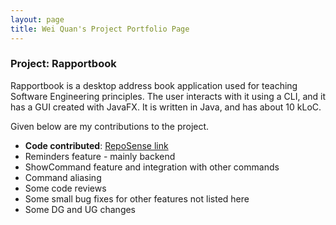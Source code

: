 ```yaml
---
layout: page
title: Wei Quan's Project Portfolio Page
---
```


### Project: Rapportbook

Rapportbook is a desktop address book application used for teaching Software Engineering principles. The user interacts with it using a CLI, and it has a GUI created with JavaFX. It is written in Java, and has about 10 kLoC.

Given below are my contributions to the project.

- **Code contributed**: [RepoSense link](https://nus-cs2103-ay2223s1.github.io/tp-dashboard/?search=weiquany&breakdown=true&sort=groupTitle&sortWithin=title&since=2022-09-16&timeframe=commit&mergegroup=&groupSelect=groupByRepos&checkedFileTypes=docs~functional-code~test-code~other)
- Reminders feature - mainly backend
- ShowCommand feature and integration with other commands
- Command aliasing
- Some code reviews
- Some small bug fixes for other features not listed here
- Some DG and UG changes